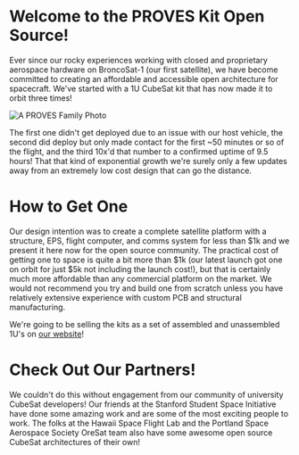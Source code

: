 # Welcome to the PROVES Kit Open Source! 
Ever since our rocky experiences working with closed and proprietary aerospace hardware on BroncoSat-1 (our first satellite), we have become committed to creating an affordable and accessible open architecture for spacecraft. We've started with a 1U CubeSat kit that has now made it to orbit three times! 

![A PROVES Family Photo](https://github.com/proveskit/.github/assets/61564344/f7afea43-7402-45cd-a75e-c9b8a44ee2fb)


The first one didn't get deployed due to an issue with our host vehicle, the second did deploy but only made contact for the first ~50 minutes or so of the flight, and the third 10x'd that number to a confirmed uptime of 9.5 hours! That that kind of exponential growth we're surely only a few updates away from an extremely low cost design that can go the distance. 

# How to Get One
Our design intention was to create a complete satellite platform with a structure, EPS, flight computer, and comms system for less than $1k and we present it here now for the open source community. The practical cost of getting one to space is quite a bit more than $1k (our latest launch got one on orbit for just $5k not including the launch cost!), but that is certainly much more affordable than any commercial platform on the market. We would not recommend you try and build one from scratch unless you have relatively extensive experience with custom PCB and structural manufacturing. 

We're going to be selling the kits as a set of assembled and unassembled 1U's on [our website](https://www.proveskit.space)! 

# Check Out Our Partners! 
We couldn't do this without engagement from our community of university CubeSat developers! Our friends at the Stanford Student Space Initiative have done some amazing work and are some of the most exciting people to work. The folks at the Hawaii Space Flight Lab and the Portland Space Aerospace Society OreSat team also have some awesome open source CubeSat architectures of their own! 

